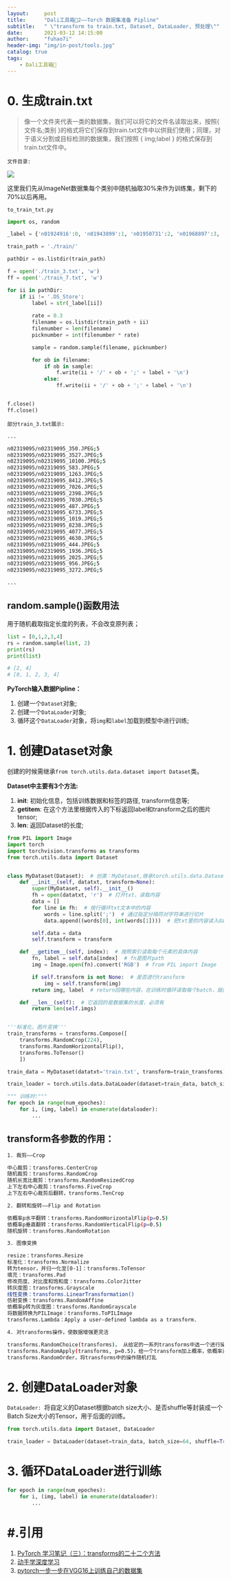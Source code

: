 ```yaml
---
layout:     post
title:      "Dali工具箱🔧2——Torch 数据集准备 Pipline"
subtitle:   " \"transform to train.txt, Dataset, DataLoader, 预处理\""
date:       2021-03-12 14:15:00
author:     "fuhao7i"
header-img: "img/in-post/tools.jpg"
catalog: true
tags:
    - Dali工具箱🔧
---
```


# 0. 生成train.txt

> 像一个文件夹代表一类的数据集，我们可以将它的文件名读取出来，按照{ 文件名;类别 }的格式将它们保存到train.txt文件中以供我们使用；同理，对于语义分割或目标检测的数据集，我们按照 { img;label } 的格式保存到train.txt文件中。

`文件目录:`

<img src="https://img-blog.csdnimg.cn/20210313143137962.png">

这里我们先从ImageNet数据集每个类别中随机抽取30%来作为训练集，剩下的70%以后再用。

`to_train_txt.py`

```python
import os, random

_label = {'n01924916':0, 'n01943899':1, 'n01950731':2, 'n01968897':3, 'n02317335':4, 'n02319095':5, 'n02321529':6}

train_path = './train/'

pathDir = os.listdir(train_path)

f = open('./train_3.txt', 'w')
ff = open('./train_7.txt', 'w')

for ii in pathDir:
    if ii != '.DS_Store':
        label = str(_label[ii])
        
        rate = 0.3
        filename = os.listdir(train_path + ii)
        filenumber = len(filename)
        picknumber = int(filenumber * rate)

        sample = random.sample(filename, picknumber)

        for ob in filename:
            if ob in sample:
                f.write(ii + '/' + ob + ';' + label + '\n')
            else:
                ff.write(ii + '/' + ob + ';' + label + '\n')


f.close()
ff.close()
```

`部分train_3.txt展示:`

```Bash
...

n02319095/n02319095_350.JPEG;5
n02319095/n02319095_3527.JPEG;5
n02319095/n02319095_10100.JPEG;5
n02319095/n02319095_583.JPEG;5
n02319095/n02319095_1263.JPEG;5
n02319095/n02319095_8412.JPEG;5
n02319095/n02319095_7026.JPEG;5
n02319095/n02319095_2398.JPEG;5
n02319095/n02319095_7030.JPEG;5
n02319095/n02319095_487.JPEG;5
n02319095/n02319095_6733.JPEG;5
n02319095/n02319095_1019.JPEG;5
n02319095/n02319095_8238.JPEG;5
n02319095/n02319095_4077.JPEG;5
n02319095/n02319095_4630.JPEG;5
n02319095/n02319095_444.JPEG;5
n02319095/n02319095_1936.JPEG;5
n02319095/n02319095_2025.JPEG;5
n02319095/n02319095_956.JPEG;5
n02319095/n02319095_3272.JPEG;5

...
```

## random.sample()函数用法

用于随机截取指定长度的列表，不会改变原列表；

```python
list = [0,1,2,3,4]
rs = random.sample(list, 2)
print(rs)
print(list)

# [2, 4] 
# [0, 1, 2, 3, 4]        
```
**PyTorch输入数据Pipline：**

1. 创建一个`Dataset`对象;
2. 创建一个`DataLoader`对象;
3. 循环这个`DataLoader`对象，将`img`和`label`加载到模型中进行训练;

# 1. 创建Dataset对象

创建的时候需继承`from torch.utils.data.dataset import Dataset`类。

**Dataset中主要有3个方法:**

1. __init__: 初始化信息，包括训练数据和标签的路径, transform信息等;
2. __getitem__: 在这个方法里根据传入的下标返回label和transform之后的图片tensor;
3. __len__: 返回Dataset的长度;

```python
from PIL import Image
import torch
import torchvision.transforms as transforms
from torch.utils.data import Dataset


class MyDataset(Dataset):  # 创类：MyDataset,继承torch.utils.data.Dataset
    def __init__(self, datatxt, transform=None):
        super(MyDataset, self).__init__()
        fh = open(datatxt, 'r')  # 打开txt，读取内容
        data = []
        for line in fh:  # 按行循环txt文本中的内容
            words = line.split(';')  # 通过指定分隔符对字符串进行切片
            data.append((words[0], int(words[1])))  # 把txt里的内容读入data列表保存，words[0]是图片信息，words[1]是label

        self.data = data
        self.transform = transform

    def __getitem__(self, index):  # 按照索引读取每个元素的具体内容
        fn, label = self.data[index]  # fn是图片path
        img = Image.open(fn).convert('RGB')  # from PIL import Image

        if self.transform is not None:  # 是否进行transform
            img = self.transform(img)
        return img, label  # return回哪些内容，在训练时循环读取每个batch，就能获得哪些内容

    def __len__(self):  # 它返回的是数据集的长度，必须有
        return len(self.imgs)


'''标准化、图片变换'''
train_transforms = transforms.Compose([
    transforms.RandomCrop(224),
    transforms.RandomHorizontalFlip(),
    transforms.ToTensor()
    ])

train_data = MyDataset(datatxt='train.txt', transform=train_transforms)

train_loader = torch.utils.data.DataLoader(dataset=train_data, batch_size=64, shuffle=True)

""" 训练时:"""
for epoch in range(num_epoches):
    for i, (img, label) in enumerate(dataloader):
        ...
```

## transform各参数的作用：

```Bash
1. 裁剪——Crop

中心裁剪：transforms.CenterCrop
随机裁剪：transforms.RandomCrop
随机长宽比裁剪：transforms.RandomResizedCrop
上下左右中心裁剪：transforms.FiveCrop
上下左右中心裁剪后翻转，transforms.TenCrop

2. 翻转和旋转——Flip and Rotation

依概率p水平翻转：transforms.RandomHorizontalFlip(p=0.5)
依概率p垂直翻转：transforms.RandomVerticalFlip(p=0.5)
随机旋转：transforms.RandomRotation

3. 图像变换

resize：transforms.Resize
标准化：transforms.Normalize
转为tensor，并归一化至[0-1]：transforms.ToTensor
填充：transforms.Pad
修改亮度、对比度和饱和度：transforms.ColorJitter
转灰度图：transforms.Grayscale
线性变换：transforms.LinearTransformation()
仿射变换：transforms.RandomAffine
依概率p转为灰度图：transforms.RandomGrayscale
将数据转换为PILImage：transforms.ToPILImage
transforms.Lambda：Apply a user-defined lambda as a transform.

4. 对transforms操作，使数据增强更灵活

transforms.RandomChoice(transforms)， 从给定的一系列transforms中选一个进行操作
transforms.RandomApply(transforms, p=0.5)，给一个transform加上概率，依概率进行操作
transforms.RandomOrder，将transforms中的操作随机打乱

```

# 2. 创建DataLoader对象

`DataLoader: `将自定义的Dataset根据batch size大小、是否shuffle等封装成一个Batch Size大小的Tensor，用于后面的训练。

```python
from torch.utils.data import Dataset, DataLoader

train_loader = DataLoader(dataset=train_data, batch_size=64, shuffle=True)
```

# 3. 循环DataLoader进行训练

```python
for epoch in range(num_epoches):
    for i, (img, label) in enumerate(dataloader):
        ...
```

# #.引用

1. [PyTorch 学习笔记（三）：transforms的二十二个方法](https://blog.csdn.net/u011995719/article/details/85107009)
2. [动手学深度学习](https://zh.d2l.ai/index.html)
3. [pytorch一步一步在VGG16上训练自己的数据集](https://blog.csdn.net/hnu_zzt/article/details/85092092?utm_medium=distribute.pc_relevant.none-task-blog-BlogCommendFromMachineLearnPai2-10.control&dist_request_id=1328642.24603.16156240016207327&depth_1-utm_source=distribute.pc_relevant.none-task-blog-BlogCommendFromMachineLearnPai2-10.control)